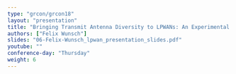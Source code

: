 ```yaml
---
type: "grcon/grcon18"
layout: "presentation"
title: "Bringing Transmit Antenna Diversity to LPWANs: An Experimental Testbed Implementation"
authors: ["Felix Wunsch"]
slides: "06-Felix-Wunsch_lpwan_presentation_slides.pdf"
youtube: ""
conference-day: "Thursday"
weight: 6
---
```

<!-- FIXME -->
